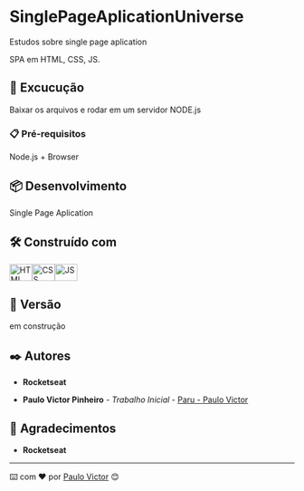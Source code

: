 # SinglePageAplicationUniverse
Estudos sobre single page aplication

SPA em HTML, CSS, JS.




## 🚀 Excucução 

Baixar os arquivos e rodar em um servidor NODE.js

### 📋 Pré-requisitos

Node.js + Browser



## 📦 Desenvolvimento

Single Page Aplication

## 🛠️ Construído com

<img align="center" alt="HTML" height="30" width="40" src="https://cdn.worldvectorlogo.com/logos/html-1.svg"><img align="center" alt="CSS" height="30" width="40" src="https://cdn.worldvectorlogo.com/logos/css-3.svg"><img align="center" alt="JS" height="30" width="40" src="https://cdn.worldvectorlogo.com/logos/javascript-1.svg">


## 📌 Versão

em construção

## ✒️ Autores

 * **Rocketseat**

* **Paulo Victor Pinheiro** - *Trabalho Inicial* - [Paru - Paulo Victor](https://www.linkedin.com/in/paulo-pinheiro-4a94b0150/)




## 🎁 Agradecimentos

 * **Rocketseat**


---
⌨️ com ❤️ por [Paulo Victor](https://gist.github.com/Paru369) 😊
